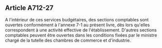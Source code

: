 Article A712-27
----
A l'intérieur de ces services budgétaires, des sections comptables sont ouvertes
conformément à l'annexe 7-1 au présent livre, dès lors qu'elles correspondent à
une activité effective de l'établissement. D'autres sections comptables peuvent
être ouvertes dans les conditions fixées par le ministre chargé de la tutelle
des chambres de commerce et d'industrie.
